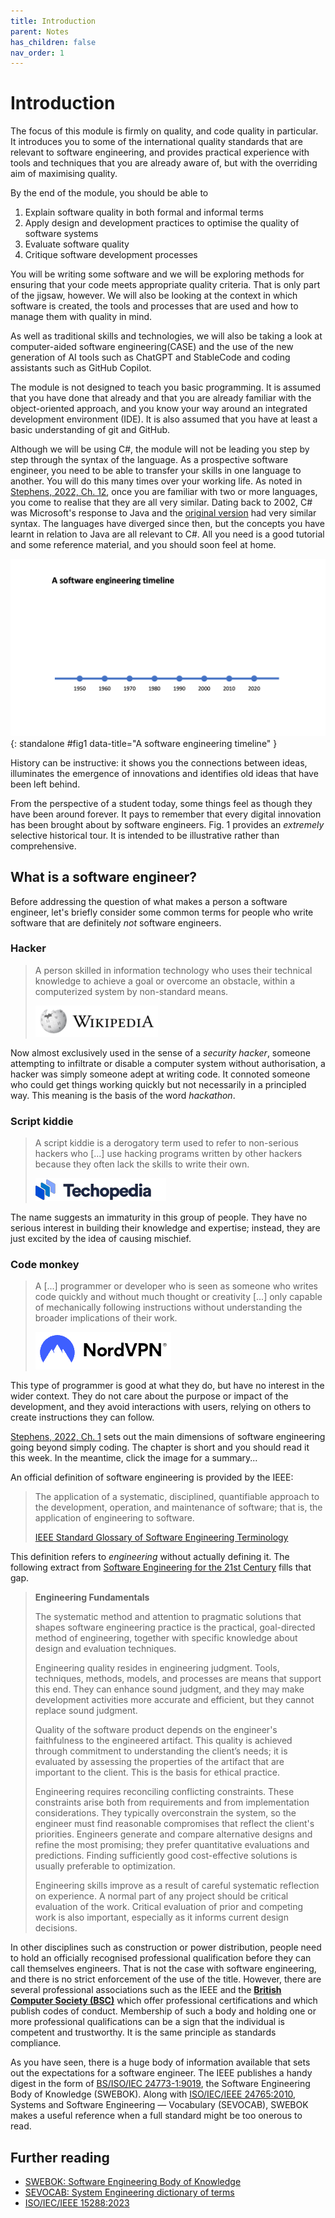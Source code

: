 ```yaml
---
title: Introduction
parent: Notes
has_children: false
nav_order: 1
---
```


# Introduction

The focus of this module is firmly on quality, and code quality in particular.
It introduces you to some of the international quality standards that are relevant to
software engineering, and provides practical experience with tools and techniques
that you are already aware of, but with the overriding aim of maximising quality.

By the end of the module, you should be able to

1. Explain software quality in both formal and informal terms
2. Apply design and development practices to optimise the quality of software systems
3. Evaluate software quality
4. Critique software development processes

You will be writing some software and we will be exploring methods for ensuring
that your code meets appropriate quality criteria. That is only part of the jigsaw,
however. We will also be looking at the context in which software is created, the
tools and processes that are used and how to manage them with quality in mind.

As well as traditional skills and technologies, we will also be taking a look at
computer-aided software engineering(CASE) and the use of the new generation of
AI tools such as ChatGPT and StableCode and coding assistants such as
GitHub Copilot.

The module is not designed to teach you basic programming. It is assumed that you
have done that already and that you are already familiar with the object-oriented
approach, and you know your way around an integrated development environment (IDE).
It is also assumed that you have at least a basic understanding of git and GitHub.

Although we will be using C#, the module will not be leading you step by step through
the syntax of the language. As a prospective software engineer, you need to be able to
transfer your skills in one language to another. You will do this many times over your
working life. As noted in [Stephens, 2022, Ch. 12](https://learning.oreilly.com/library/view/beginning-software-engineering/9781119901709/c12.xhtml),
once you are familiar with two or more languages, you come to realise that they are all
very similar. Dating back to 2002, C# was Microsoft's response to Java and the
[original version](https://learn.microsoft.com/en-us/dotnet/csharp/whats-new/csharp-version-history)
had very similar syntax. The languages have diverged since then, but the concepts you have learnt
in relation to Java are all relevant to C#. All you need is a good tutorial and some
reference material, and you should soon feel at home.

![Fig. 1. A software engineering timeline](images/timeline.gif){: standalone #fig1 data-title="A software engineering timeline" }

History can be instructive: it shows you the connections between ideas, illuminates
the emergence of innovations and identifies old ideas that have been left behind.

From the perspective of a student today, some things feel as though they have been
around forever. It pays to remember that every digital innovation has been brought
about by software engineers. Fig. 1 provides an *extremely* selective historical tour.
It is intended to be illustrative rather than comprehensive.

## What is a software engineer?

Before addressing the question of what makes a person a software engineer, let's briefly
consider some common terms for people who write software that are definitely *not*
software engineers.

### Hacker

> A person skilled in information technology who uses their technical knowledge to
> achieve a goal or overcome an obstacle, within a computerized system by non-standard
> means.
>
> [![Wikipedia](../../images/wikipedia_link_icon.png)](https://en.wikipedia.org/wiki/Hacker)

Now almost exclusively used in the sense of a *security hacker*, someone attempting to
infiltrate or disable a computer system without authorisation, a hacker was simply
someone adept at writing code. It connoted someone who could get things working quickly
but not necessarily in a principled way. This meaning is the basis of the word *hackathon*.

### Script kiddie

> A script kiddie is a derogatory term used to refer to non-serious hackers who [...] use
> hacking programs written by other hackers because they often lack the skills to write
> their own.
>
> [![Technopedia](../../images/technopedia_link_icon.png)](https://www.techopedia.com/definition/4090/script-kiddie)

The name suggests an immaturity in this group of people. They have no serious interest in
building their knowledge and expertise; instead, they are just excited by the idea of
causing mischief.

### Code monkey

> A [...] programmer or developer who is seen as someone who writes code quickly and
> without much thought or creativity [...] only capable of mechanically following
> instructions without understanding the broader implications of their work.
>
> [![NordVPN](../../images/NordVPN_link_icon.png)](https://nordvpn.com/cybersecurity/glossary/code-monkey/)

This type of programmer is good at what they do, but have no interest in the wider context.
They do not care about the purpose or impact of the development, and they avoid interactions
with users, relying on others to create instructions they can follow.

[Stephens, 2022, Ch. 1](https://learning.oreilly.com/library/view/beginning-software-engineering/9781119901709/c01.xhtml#please-read)
sets out the main dimensions of software engineering going beyond simply coding.
The chapter is short and you should read it this week. In the meantime, click the image for a
summary...

An official definition of software engineering is provided by the IEEE:

> The application of a systematic, disciplined, quantifiable approach to the development,
> operation, and maintenance of software; that is, the application of engineering to
> software.
>
> [IEEE Standard Glossary of Software Engineering Terminology](10.1109/IEEESTD.1990.101064)

This definition refers to *engineering* without actually defining it. The following
extract from [Software Engineering for the 21st Century](https://www.cs.cmu.edu/~Compose/SEprinciples-pub-rev2.pdf)
fills that gap.

> **Engineering Fundamentals**
>
> The systematic method and attention to pragmatic solutions that shapes software engineering
> practice is the practical, goal-directed method of engineering, together with specific
> knowledge about design and evaluation techniques.
>
> Engineering quality resides in engineering judgment. Tools, techniques, methods, models,
> and processes are means that support this end. They can enhance sound judgment, and they
> may make development activities more accurate and efficient, but they cannot replace sound
> judgment.
>
> Quality of the software product depends on the engineer's faithfulness to the engineered
> artifact. This quality is achieved through commitment to understanding the client’s
> needs; it is evaluated by assessing the properties of the artifact that are important to
> the client. This is the basis for ethical practice.
>
> Engineering requires reconciling conflicting constraints. These constraints arise both
> from requirements and from implementation considerations. They typically overconstrain
> the system, so the engineer must find reasonable compromises that reflect the client's
> priorities. Engineers generate and compare alternative designs and refine the most
> promising; they prefer quantitative evaluations and predictions. Finding sufficiently
> good cost-effective solutions is usually preferable to optimization.
>
> Engineering skills improve as a result of careful systematic reflection on experience.
> A normal part of any project should be critical evaluation of the work. Critical
> evaluation of prior and competing work is also important, especially as it informs
> current design decisions.

In other disciplines such as construction or power distribution, people need to hold an
officially recognised professional qualification before they can call themselves engineers.
That is not the case with software engineering, and there is no strict enforcement of the
use of the title. However, there are several professional associations such as the IEEE and the
[**British Computer Society (BSC)**](https://www.bcs.org/) which offer professional
certifications and which publish codes of conduct. Membership of such a body and holding
one or more professional qualifications can be a sign that the individual is competent
and trustworthy. It is the same principle as standards compliance.

As you have seen, there is a huge body of information available that sets out the
expectations for a software engineer. The IEEE publishes a handy digest in the form of
[BS/ISO/IEC 24773-1:9019](https://napier.primo.exlibrisgroup.com/permalink/44NAP_INST/19n0mho/cdi_bsi_primary_000000000030314312),
the Software Engineering Body of Knowledge (SWEBOK). Along with
[ISO/IEC/IEEE 24765:2010](https://pascal.computer.org/sev_display/index.action),
Systems and Software Engineering — Vocabulary (SEVOCAB), SWEBOK makes a useful reference
when a full standard might be too onerous to read.

## Further reading

* [SWEBOK: Software Engineering Body of Knowledge](https://napier.primo.exlibrisgroup.com/permalink/44NAP_INST/19n0mho/cdi_bsi_primary_000000000030314312)
* [SEVOCAB: System Engineering dictionary of terms](https://pascal.computer.org/sev_display/index.action)
* [ISO/IEC/IEEE 15288:2023](https://doi-org.napier.idm.oclc.org/10.1109/IEEESTD.2023.10123367)
